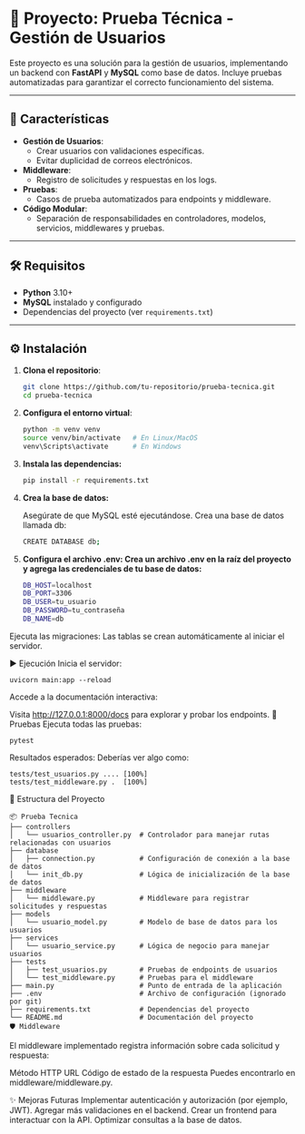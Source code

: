 # 📄 Proyecto: Prueba Técnica - Gestión de Usuarios

Este proyecto es una solución para la gestión de usuarios, implementando un backend con **FastAPI** y **MySQL** como base de datos. Incluye pruebas automatizadas para garantizar el correcto funcionamiento del sistema.

---

## 🚀 Características

- **Gestión de Usuarios**:
  - Crear usuarios con validaciones específicas.
  - Evitar duplicidad de correos electrónicos.
- **Middleware**:
  - Registro de solicitudes y respuestas en los logs.
- **Pruebas**:
  - Casos de prueba automatizados para endpoints y middleware.
- **Código Modular**:
  - Separación de responsabilidades en controladores, modelos, servicios, middlewares y pruebas.

---

## 🛠️ Requisitos

- **Python** 3.10+
- **MySQL** instalado y configurado
- Dependencias del proyecto (ver `requirements.txt`)

---

## ⚙️ Instalación

1. **Clona el repositorio**:
   ```bash
   git clone https://github.com/tu-repositorio/prueba-tecnica.git
   cd prueba-tecnica

2. **Configura el entorno virtual**:

    ```bash
    python -m venv venv
    source venv/bin/activate   # En Linux/MacOS
    venv\Scripts\activate      # En Windows
3.  **Instala las dependencias:**

    ```bash
    pip install -r requirements.txt
4. **Crea la base de datos:**
    
    Asegúrate de que MySQL esté ejecutándose.
    Crea una base de datos llamada db:
    ```bash
    CREATE DATABASE db;
5. **Configura el archivo .env: Crea un archivo .env en la raíz del proyecto y agrega las credenciales de tu base de datos:**

    ```bash
    DB_HOST=localhost
    DB_PORT=3306
    DB_USER=tu_usuario
    DB_PASSWORD=tu_contraseña
    DB_NAME=db

Ejecuta las migraciones: Las tablas se crean automáticamente al iniciar el servidor.

▶️ Ejecución
Inicia el servidor:

    uvicorn main:app --reload
Accede a la documentación interactiva:

Visita http://127.0.0.1:8000/docs para explorar y probar los endpoints.
🧪 Pruebas
Ejecuta todas las pruebas:

    pytest
Resultados esperados: Deberías ver algo como:

    tests/test_usuarios.py .... [100%]
    tests/test_middleware.py .  [100%]
📂 Estructura del Proyecto

    📦 Prueba Tecnica
    ├── controllers
    │   └── usuarios_controller.py  # Controlador para manejar rutas relacionadas con usuarios
    ├── database
    │   ├── connection.py           # Configuración de conexión a la base de datos
    │   └── init_db.py              # Lógica de inicialización de la base de datos
    ├── middleware
    │   └── middleware.py           # Middleware para registrar solicitudes y respuestas
    ├── models
    │   └── usuario_model.py        # Modelo de base de datos para los usuarios
    ├── services
    │   └── usuario_service.py      # Lógica de negocio para manejar usuarios
    ├── tests
    │   ├── test_usuarios.py        # Pruebas de endpoints de usuarios
    │   └── test_middleware.py      # Pruebas para el middleware
    ├── main.py                     # Punto de entrada de la aplicación
    ├── .env                        # Archivo de configuración (ignorado por git)
    ├── requirements.txt            # Dependencias del proyecto
    └── README.md                   # Documentación del proyecto
    🛡️ Middleware
El middleware implementado registra información sobre cada solicitud y respuesta:

Método HTTP
URL
Código de estado de la respuesta
Puedes encontrarlo en middleware/middleware.py.

✨ Mejoras Futuras
Implementar autenticación y autorización (por ejemplo, JWT).
Agregar más validaciones en el backend.
Crear un frontend para interactuar con la API.
Optimizar consultas a la base de datos.